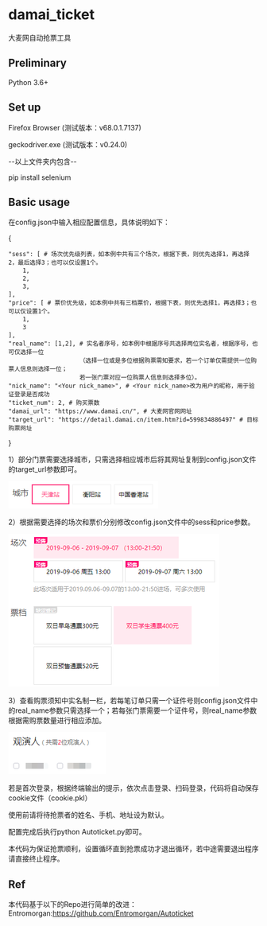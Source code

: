 # damai_ticket
大麦网自动抢票工具

## Preliminary
Python 3.6+

## Set up
Firefox Browser (测试版本：v68.0.1.7137)

geckodriver.exe (测试版本：v0.24.0)

--以上文件夹内包含--

pip install selenium

## Basic usage
在config.json中输入相应配置信息，具体说明如下：

{
    
    "sess": [ # 场次优先级列表，如本例中共有三个场次，根据下表，则优先选择1，再选择2，最后选择3；也可以仅设置1个。
        1,
        2,
        3,
    ],
    "price": [ # 票价优先级，如本例中共有三档票价，根据下表，则优先选择1，再选择3；也可以仅设置1个。
        1,
        3
    ],
    "real_name": [1,2], # 实名者序号，如本例中根据序号共选择两位实名者，根据序号，也可仅选择一位
                        （选择一位或是多位根据购票需知要求，若一个订单仅需提供一位购票人信息则选择一位；
                        若一张门票对应一位购票人信息则选择多位）。
    "nick_name": "<Your nick_name>", # <Your nick_name>改为用户的昵称，用于验证登录是否成功
    "ticket_num": 2, # 购买票数
    "damai_url": "https://www.damai.cn/", # 大麦网官网网址
    "target_url": "https://detail.damai.cn/item.htm?id=599834886497" # 目标购票网址
    
}

1）部分门票需要选择城市，只需选择相应城市后将其网址复制到config.json文件的target_url参数即可。

![avatar](/picture/1.png)

2）根据需要选择的场次和票价分别修改config.json文件中的sess和price参数。

![avatar](/picture/2.png)

3）查看购票须知中实名制一栏，若每笔订单只需一个证件号则config.json文件中的real_name参数只需选择一个；若每张门票需要一个证件号，则real_name参数根据需购票数量进行相应添加。

![avatar](/picture/3.png)

若是首次登录，根据终端输出的提示，依次点击登录、扫码登录，代码将自动保存cookie文件（cookie.pkl）

使用前请将待抢票者的姓名、手机、地址设为默认。

配置完成后执行python Autoticket.py即可。

本代码为保证抢票顺利，设置循环直到抢票成功才退出循环，若中途需要退出程序请直接终止程序。

## Ref
本代码基于以下的Repo进行简单的改进：
Entromorgan:https://github.com/Entromorgan/Autoticket

